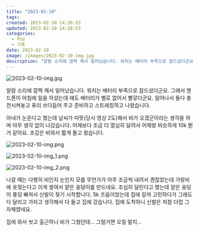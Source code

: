 ```yaml
---
title: "2023-02-10"
tags:
created: 2023-02-10 14:28:53
updated: 2023-02-10 14:28:53
categories:
  - 러닝
  - 기록
date: 2023-02-10
image: /images/2023-02-10-img.jpg
description: "알람 소리에 깜짝 깨서 일어났습니다. 워치는 배터리 부족으로 잠드셨더군요. 그래서 핸드폰이 아침에 일을 하셨는데 얘도 배터리가 별로 없어서 빨갛더군요. 일어나서 둘다 충전시켜놓고 퓨리 쓰다듬어 주고 준비하고 스트레칭하고 나왔습니다. 아내가 눈온다고 했는데 날씨가 따뜻(당시 영상 2도)해"
---
```


![2023-02-10-img.jpg](/images/2023-02-10-img.jpg)
 
 

알람 소리에 깜짝 깨서 일어났습니다. 워치는 배터리 부족으로 잠드셨더군요. 그래서 핸드폰이 아침에 일을 하셨는데 얘도 배터리가 별로 없어서 빨갛더군요. 일어나서 둘다 충전시켜놓고 퓨리 쓰다듬어 주고 준비하고 스트레칭하고 나왔습니다.

아내가 눈온다고 했는데 날씨가 따뜻(당시 영상 2도)해서 비가 오겠군이라는 생각을 하며 아무 생각 없이 나갔습니다. 어제보다 조금 더 열심히 달려서 어제랑 비슷하게 10k 뛴거 같아요. 조깅은 비와서 짧게 돌고 왔습니다.

 
 ![2023-02-10-img.png](/images/2023-02-10-img.png)
 
 

 
 ![2023-02-10-img_1.png](/images/2023-02-10-img_1.png)
 
 

 
 ![2023-02-10-img_2.png](/images/2023-02-10-img_2.png)
 
 

나갈 때는 다행히 비인지 눈인지 모를 무언가가 아주 조금씩 내려서 괜찮았는데 가랑비에 옷젖는다고 이게 쌓여서 얕은 웅덩이를 만드네요. 조심히 달린다고 했는데 얕은 웅덩이 풍덩 빠져서 신발이 젖기 시작합니다. 5k 즈음이었는데 집에 갈까 고민하다가 그래도 다 달리고 가자고 생각해서 다 돌고 집에 갔습니다. 집에 도착하니 신발은 처참 더럽 그자체였네요.

집에 와서 씻고 출근하니 비가 그쳤던데... 그럴거면 오질 말지...
